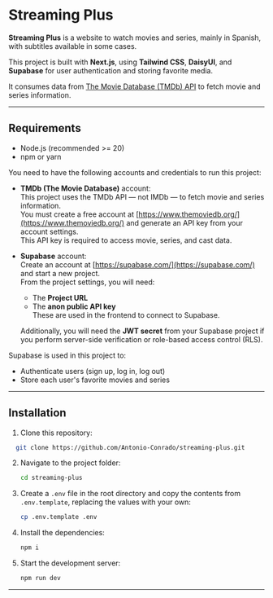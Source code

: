 # Streaming Plus

**Streaming Plus** is a website to watch movies and series, mainly in Spanish, with subtitles available in some cases.

This project is built with **Next.js**, using **Tailwind CSS**, **DaisyUI**, and **Supabase** for user authentication and storing favorite media.

It consumes data from [The Movie Database (TMDb) API](https://www.themoviedb.org/) to fetch movie and series information.

---

## Requirements

- Node.js (recommended >= 20)
- npm or yarn

You need to have the following accounts and credentials to run this project:

- **TMDb (The Movie Database)** account:  
  This project uses the TMDb API — not IMDb — to fetch movie and series information.  
  You must create a free account at [https://www.themoviedb.org/](https://www.themoviedb.org/) and generate an API key from your account settings.  
  This API key is required to access movie, series, and cast data.

- **Supabase** account:  
  Create an account at [https://supabase.com/](https://supabase.com/) and start a new project.  
  From the project settings, you will need:

  - The **Project URL**
  - The **anon public API key**  
    These are used in the frontend to connect to Supabase.

  Additionally, you will need the **JWT secret** from your Supabase project if you perform server-side verification or role-based access control (RLS).

Supabase is used in this project to:

- Authenticate users (sign up, log in, log out)
- Store each user's favorite movies and series

---

## Installation

1. Clone this repository:

```bash
  git clone https://github.com/Antonio-Conrado/streaming-plus.git
```

2. Navigate to the project folder:

   ```bash
   cd streaming-plus
   ```

3. Create a `.env` file in the root directory and copy the contents from `.env.template`, replacing the values with your own:

   ```bash
   cp .env.template .env
   ```

4. Install the dependencies:

   ```bash
   npm i
   ```

5. Start the development server:

   ```bash
   npm run dev
   ```

---

